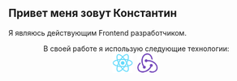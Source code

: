 ## Привет меня зовут Константин

Я являюсь действующим Frontend разработчиком.

<div align="center">
В своей работе я использую следующие технологии:
<br>
<img align="center" src="icons/react-original.svg" height="40" width="40" style="margin-right: 5px"/>
<img align="center" src="icons/redux-original.svg" height="40" width="40" style="margin-right: 5px"/>
</div>
